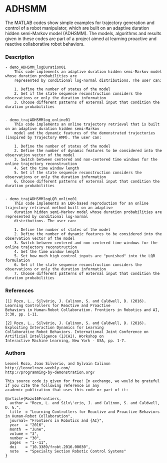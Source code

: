 # ADHSMM
The MATLAB codes show simple examples for trajectory generation and control of a robot manipulator, which are built on an adaptive duration hidden semi-Markov model (ADHSMM). The models, algorithms and results given in these codes are part of a project aimed at learning proactive and reactive collaborative robot behaviors.

### Description

	- demo_ADHSMM_logDuration01
		This code implements an adaptive duration hidden semi-Markov model whose duration probabilities are 
		represented by conditional log-normal distributions. The user can:

		1. Define the number of states of the model
		2. Set if the state sequence reconstruction considers the observations or only the duration information
		3. Choose different patterns of external input that condition the duration probabilities
		

	- demo_trajADHSMMlog_online01
		This code implements an online trajectory retrieval that is built on an adaptive duration hidden semi-Markov
		model and the dynamic features of the demonstrated trajectories (inspired by Trajectory HMM). The user can:

		1. Define the number of states of the model
		2. Define the number of dynamic features to be considered into the observation vector of the model
		3. Switch between centered and non-centered time windows for the online trajectory reconstruction
		4. Set the time window length
		5. Set if the state sequence reconstruction considers the observations or only the duration information
		6. Choose different patterns of external input that condition the duration probabilities

		
	- demo_trajADHSMMlogLQR_online01
		This code implements an LQR-based reproduction for an online trajectory retrieval method built on an adaptive
		duration hidden semi-Markov model whose duration probabilities are represented by conditional log-normal 
		distributions. The user can:

		1. Define the number of states of the model
		2. Define the number of dynamic features to be considered into the observation vector of the model
		3. Switch between centered and non-centered time windows for the online trajectory reconstruction
		4. Set the time window length	
		5. Set how much high control inputs are "punished" into the LQR formulation
		6. Set if the state sequence reconstruction considers the observations or only the duration information
		7. Choose different patterns of external input that condition the duration probabilities
		

### References  
	
	[1] Rozo, L., Silvério, J. Calinon, S. and Caldwell, D. (2016). Learning Controllers for Reactive and Proactive 
	Behaviors in Human-Robot Collaboration. Frontiers in Robotics and AI, 3:30, pp. 1-11.

	[2] Rozo, L., Silvério, J. Calinon, S. and Caldwell, D. (2016). Exploiting Interaction Dynamics for Learning 
	Collaborative Robot Behaviors. International Joint Conference on Artificial Intelligence (IJCAI), Workshop on 
	Interactive Machine Learning, New York - USA, pp. 1-7.

### Authors

	Leonel Rozo, Joao Silverio, and Sylvain Calinon
	http://leonelrozo.weebly.com/
	http://programming-by-demonstration.org/
		
	This source code is given for free! In exchange, we would be grateful if you cite the following reference in any 
	academic publication that uses this code or part of it:

	@article{Rozo16Frontiers, 
	  author = "Rozo, L. and Silv\'erio, J. and Calinon, S. and Caldwell, D. G.",
	  title  = "Learning Controllers for Reactive and Proactive Behaviors in Human-Robot Collaboration",
	  journal= "Frontiers in Robotics and {AI}",
	  year   = "2016",
	  month  = "June",
	  volume = "3",
	  number = "30",
	  pages  = "1--11",
	  doi 	 = "10.3389/frobt.2016.00030",
	  note	 = "Specialty Section Robotic Control Systems"
	}
